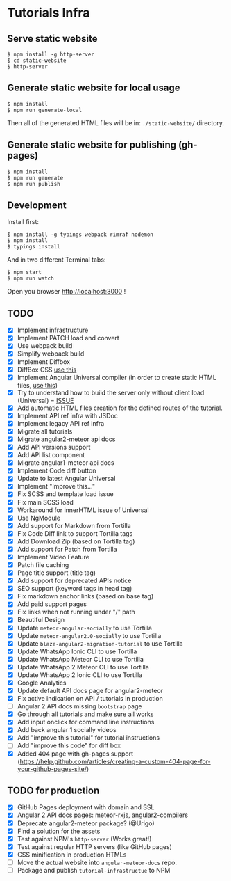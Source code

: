 # Tutorials Infra

## Serve static website

    $ npm install -g http-server
    $ cd static-website
    $ http-server

## Generate static website for local usage

    $ npm install
    $ npm run generate-local

Then all of the generated HTML files will be in: `./static-website/` directory.

## Generate static website for publishing (gh-pages)

    $ npm install
    $ npm run generate
    $ npm run publish

## Development

Install first:

    $ npm install -g typings webpack rimraf nodemon
    $ npm install
    $ typings install

And in two different Terminal tabs:

    $ npm start
    $ npm run watch

Open you browser [http://localhost:3000](http://localhost:3000) !

## TODO

- [x] Implement infrastructure
- [x] Implement PATCH load and convert
- [x] Use webpack build
- [x] Simplify webpack build
- [x] Implement Diffbox
- [x] DiffBox CSS [use this](https://github.com/meteor/tutorial-tools/blob/master/tutorial-diff-box/diff-box.less)
- [x] Implement Angular Universal compiler (in order to create static HTML files, [use this](https://github.com/angular/universal-starter/blob/master/webpack.config.js))
- [x] Try to understand how to build the server only without client load (Universal) = [ISSUE](https://github.com/angular/universal/issues/509)
- [x] Add automatic HTML files creation for the defined routes of the tutorial.
- [x] Implement API ref infra with JSDoc
- [x] Implement legacy API ref infra
- [x] Migrate all tutorials
- [x] Migrate angular2-meteor api docs
- [x] Add API versions support
- [x] Add API list component
- [x] Migrate angular1-meteor api docs
- [x] Implement Code diff button
- [x] Update to latest Angular Universal
- [x] Implement "Improve this..."
- [x] Fix SCSS and template load issue
- [x] Fix main SCSS load
- [x] Workaround for innerHTML issue of Universal
- [x] Use NgModule
- [x] Add support for Markdown from Tortilla
- [x] Fix Code Diff link to support Tortilla tags
- [x] Add Download Zip (based on Tortilla tag)
- [x] Add support for Patch from Tortilla
- [x] Implement Video Feature
- [x] Patch file caching
- [x] Page title support (title tag)
- [x] Add support for deprecated APIs notice
- [x] SEO support (keyword tags in head tag)
- [x] Fix markdown anchor links (based on base tag)
- [x] Add paid support pages
- [x] Fix links when not running under "/" path
- [x] Beautiful Design 
- [x] Update `meteor-angular-socially` to use Tortilla
- [x] Update `meteor-angular2.0-socially` to use Tortilla
- [x] Update `blaze-angular2-migration-tutorial` to use Tortilla
- [x] Update WhatsApp Ionic CLI to use Tortilla
- [x] Update WhatsApp Meteor CLI to use Tortilla
- [x] Update WhatsApp 2 Meteor CLI to use Tortilla
- [x] Update WhatsApp 2 Ionic CLI to use Tortilla
- [x] Google Analytics
- [x] Update default API docs page for angular2-meteor
- [x] Fix active indication on API / tutorials in production
- [ ] Angular 2 API docs missing `bootstrap` page
- [x] Go through all tutorials and make sure all works
- [x] Add input onclick for command line instructions
- [x] Add back angular 1 socially videos
- [x] Add "improve this tutorial" for tutorial instructions
- [ ] Add "improve this code" for diff box
- [x] Added 404 page with gh-pages support (https://help.github.com/articles/creating-a-custom-404-page-for-your-github-pages-site/)

## TODO for production

- [x] GitHub Pages deployment with domain and SSL
- [x] Angular 2 API docs pages: meteor-rxjs, angular2-compilers
- [x] Deprecate angular2-meteor package? (@Urigo)
- [x] Find a solution for the assets
- [x] Test against NPM's `http-server` (Works great!)
- [x] Test against regular HTTP servers (like GitHub pages)
- [x] CSS minification in production HTMLs
- [ ] Move the actual website into `angular-meteor-docs` repo.
- [ ] Package and publish `tutorial-infrastructue` to NPM
